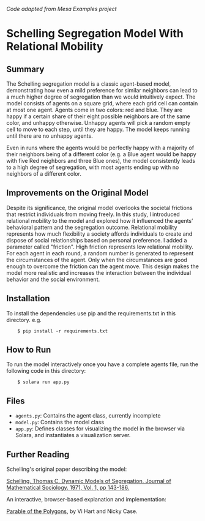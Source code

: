 *Code adapted from Mesa Examples project*

# Schelling Segregation Model With Relational Mobility

## Summary

The Schelling segregation model is a classic agent-based model, demonstrating how even a mild preference for similar neighbors can lead to a much higher degree of segregation than we would intuitively expect. The model consists of agents on a square grid, where each grid cell can contain at most one agent. Agents come in two colors: red and blue. They are happy if a certain share of their eight possible neighbors are of the same color, and unhappy otherwise. Unhappy agents will pick a random empty cell to move to each step, until they are happy. The model keeps running until there are no unhappy agents.

Even in runs where the agents would be perfectly happy with a majority of their neighbors being of a different color (e.g. a Blue agent would be happy with five Red neighbors and three Blue ones), the model consistently leads to a high degree of segregation, with most agents ending up with no neighbors of a different color.

## Improvements on the Original Model

Despite its significance, the original model overlooks the societal frictions that restrict individuals from moving freely. In this study, I introduced relational mobility to the model and explored how it influenced the agents’ behavioral pattern and the segregation outcome. Relational mobility represents how much flexibility a society affords individuals to create and dispose of social relationships based on personal preference. I added a parameter called "friction". High friction represents low relational mobility. For each agent in each round, a random number is generated to represent the circumstances of the agent. Only when the circumstances are good enough to overcome the friction can the agent move. This design makes the model more realistic and increases the interaction between the individual behavior and the social environment. 

## Installation

To install the dependencies use pip and the requirements.txt in this directory. e.g.

```
    $ pip install -r requirements.txt
```

## How to Run

To run the model interactively once you have a complete agents file, run the following code in this directory:

```
    $ solara run app.py
```

## Files

* ``agents.py``: Contains the agent class, currently incomplete
* ``model.py``: Contains the model class
* ``app.py``: Defines classes for visualizing the model in the browser via Solara, and instantiates a visualization server.

## Further Reading

Schelling's original paper describing the model:

[Schelling, Thomas C. Dynamic Models of Segregation. Journal of Mathematical Sociology. 1971, Vol. 1, pp 143-186.](https://www.stat.berkeley.edu/~aldous/157/Papers/Schelling_Seg_Models.pdf)

An interactive, browser-based explanation and implementation:

[Parable of the Polygons](http://ncase.me/polygons/), by Vi Hart and Nicky Case.
